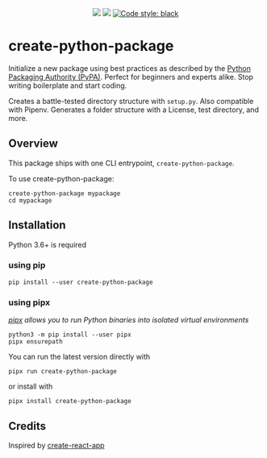 <p align="center">
<a href="https://travis-ci.org/cs01/create-python-package"><img src="https://travis-ci.org/cs01/create-python-package.svg?branch=master" /></a>

<a href="https://pypi.python.org/pypi/pipx/">
<img src="https://img.shields.io/badge/pypi-0.2.0.0-blue.svg" /></a>
<a href="https://github.com/ambv/black"><img alt="Code style: black" src="https://img.shields.io/badge/code%20style-black-000000.svg"></a>
</p>

# create-python-package
Initialize a new package using best practices as described by the [Python Packaging Authority (PyPA)](https://packaging.python.org/tutorials/packaging-projects/). Perfect for beginners and experts alike. Stop writing boilerplate and start coding.

Creates a battle-tested directory structure with `setup.py`. Also compatible with Pipenv. Generates a folder structure with a License, test directory, and more.

## Overview
This package ships with one CLI entrypoint, `create-python-package`.

To use create-python-package:
```
create-python-package mypackage
cd mypackage
```

## Installation
Python 3.6+ is required

### using pip
```
pip install --user create-python-package
```

### using pipx
*[pipx](https://github.com/pipxproject/pipx) allows you to run Python binaries into isolated virtual environments*
```
python3 -m pip install --user pipx
pipx ensurepath
```

You can run the latest version directly with
```
pipx run create-python-package
```

or install with

```
pipx install create-python-package
```


## Credits
Inspired by [create-react-app](https://github.com/facebook/create-react-app)
